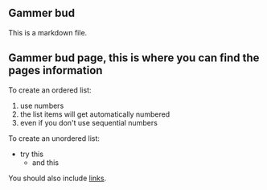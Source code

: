 ## Gammer bud

This is a markdown file.

## Gammer bud page, this is where you can find the pages information

To create an ordered list:

1. use numbers
1. the list items will get automatically numbered
1. even if you don't use sequential numbers

To create an unordered list:

* try this
    * and this

You should also include [links](index.html).

